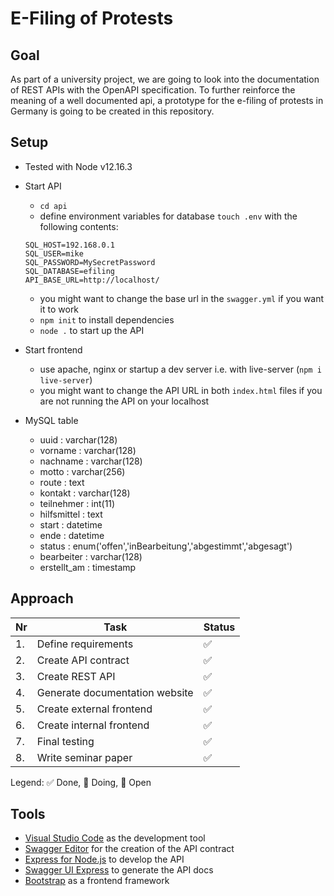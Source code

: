 # E-Filing of Protests
## Goal
As part of a university project, we are going to look into the documentation of REST APIs with the OpenAPI specification. To further reinforce the meaning of a well documented api, a prototype for the e-filing of protests in Germany is going to be created in this repository.

## Setup
- Tested with Node v12.16.3
- Start API
    - `cd api`
    - define environment variables for database `touch .env` with the following contents:
    ```
    SQL_HOST=192.168.0.1
    SQL_USER=mike
    SQL_PASSWORD=MySecretPassword
    SQL_DATABASE=efiling
    API_BASE_URL=http://localhost/
    ```
    - you might want to change the base url in the `swagger.yml` if you want it to work
    - `npm init` to install dependencies
    - `node .` to start up the API

- Start frontend
    - use apache, nginx or startup a dev server i.e. with live-server (`npm i live-server`)
    - you might want to change the API URL in both `index.html` files if you are not running the API on your localhost
    
- MySQL table
    - uuid : varchar(128)
    - vorname : varchar(128)
    - nachname : varchar(128)
    - motto : varchar(256)
    - route : text
    - kontakt : varchar(128)
    - teilnehmer : int(11)
    - hilfsmittel : text
    - start : datetime
    - ende : datetime
    - status : enum('offen','inBearbeitung','abgestimmt','abgesagt')
    - bearbeiter : varchar(128)
    - erstellt_am : timestamp

## Approach
| Nr | Task | Status|
|----|------|-------|
|1.     |Define requirements      |✅      |
|2.     |Create API contract|✅      |
|3.     |Create REST API    |✅    |
|4.     |Generate documentation website   |✅     |
|5.     |Create external frontend      |✅      |
|6.     |Create internal frontend      |✅      |
|7.     |Final testing     |✅      |
|8.     |Write seminar paper    |✅      |

Legend: ✅ Done, 🔁 Doing, 🔴 Open

## Tools
- [Visual Studio Code](https://code.visualstudio.com/) as the development tool
- [Swagger Editor](https://editor.swagger.io) for the creation of the API contract
- [Express for Node.js](https://expressjs.com/) to develop the API
- [Swagger UI Express](https://www.npmjs.com/package/swagger-ui-express) to generate the API docs
- [Bootstrap](https://getbootstrap.com) as a frontend framework
